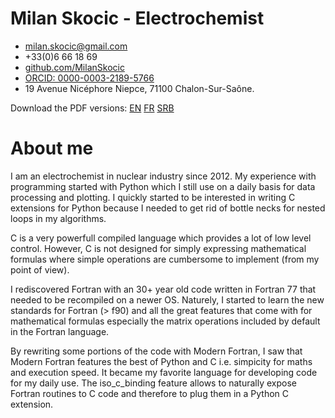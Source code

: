 # Milan Skocic - Electrochemist
	
* [milan.skocic\@gmail.com](mailto://milan.skocic@icloud.com)
* +33(0)6 66 18 69
* [github.com/MilanSkocic](https://www.github.com/MilanSkocic)
* [ORCID: 0000-0003-2189-5766](https://www.orcid.org/0000-0003-2189-5766)
* 19 Avenue Nicéphore Niepce, 71100 Chalon-Sur-Saône.

Download the PDF versions: 
[EN](https://github.com/MilanSkocic/cv/blob/main/pdf/cv-milan_skocic-en.pdf) 
[FR](https://github.com/MilanSkocic/cv/blob/main/pdf/cv-milan_skocic-fr.pdf) 
[SRB](https://github.com/MilanSkocic/cv/blob/main/pdf/cv-milan_skocic-sr.pdf)

# About me

I am an electrochemist in nuclear industry since 2012. 
My experience with programming started with Python which I still use on 
a daily basis for data processing and plotting. 
I quickly started to be interested in writing C extensions for Python because 
I needed to get rid of bottle necks for nested loops in my algorithms. 

C is a very powerfull compiled language which provides a lot of low level control. 
However, C is not designed for simply expressing mathematical formulas 
where simple operations are cumbersome to implement (from my point of view).

I rediscovered Fortran with an 30+ year old code written in Fortran 77 that 
needed to be recompiled on a newer OS. Naturely, I started to learn the new 
standards for Fortran (> f90) and all the great features that come with for 
mathematical formulas especially the matrix operations included by default in the Fortran language. 

By rewriting some portions of the code with Modern Fortran, I saw that Modern 
Fortran features the best of Python and C i.e. simpicity for maths and execution 
speed. It became my favorite language for developing code for my daily use. 
The iso_c_binding feature allows to naturally expose Fortran routines to C 
code and therefore to plug them in a Python C extension.

